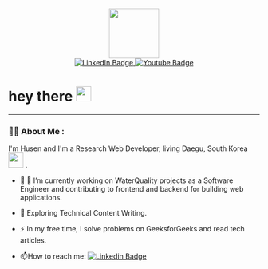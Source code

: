 ### 
<div id="header" align="center">
  <img src="https://media.giphy.com/media/LYBHgc2yiO07G3dkkQ/giphy.gif" width="100"/>
  
  <div id="badges">
   <a href="https://www.linkedin.com/in/husen-mansurov-01752322b/">
    <img src="https://img.shields.io/badge/LinkedIn-blue?style=for-the-badge&logo=linkedin&logoColor=white" alt="LinkedIn Badge"/>
  </a>
  <a href="https://www.youtube.com/@clevotube7379">
    <img src="https://img.shields.io/badge/YouTube-red?style=for-the-badge&logo=youtube&logoColor=white" alt="Youtube Badge"/>
  </a>
  </div>
</div>

<h1>
  hey there
  <img src="https://media.giphy.com/media/hvRJCLFzcasrR4ia7z/giphy.gif" width="30px"/>
</h1>

---

### :woman_technologist: About Me :
I'm Husen and I'm a Research Web Developer, living Daegu, South Korea <img src="https://media.giphy.com/media/WUlplcMpOCEmTGBtBW/giphy.gif" width="30"> .

- :telescope: 🔭 I’m currently working on WaterQuality projects as a Software Engineer and contributing to frontend and backend for building web applications.

- :seedling: Exploring Technical Content Writing.

- :zap: In my free time, I solve problems on GeeksforGeeks and read tech articles.

- :mailbox:How to reach me: [![Linkedin Badge](https://img.shields.io/badge/-kakbar-blue?style=flat&logo=Linkedin&logoColor=white)](your-linkedin-url)



<!--
**lirveaa/lirveaa** is a ✨ _special_ ✨ repository because its `README.md` (this file) appears on your GitHub profile.

Here are some ideas to get you started:
- I'm Software Engineer, living Daegu, South Korea
- 🔭 I’m currently working on WaterQuality projects and coding with C#, Java, Python languages
- 🌱 I’m currently learning AI DeepLearning

-->
